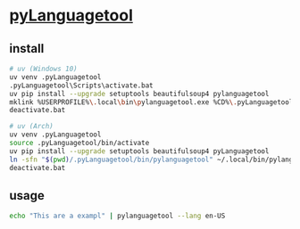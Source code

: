 # [pyLanguagetool](https://github.com/Findus23/pyLanguagetool)

## install

```sh
# uv (Windows 10)
uv venv .pyLanguagetool
.pyLanguagetool\Scripts\activate.bat
uv pip install --upgrade setuptools beautifulsoup4 pylanguagetool
mklink %USERPROFILE%\.local\bin\pylanguagetool.exe %CD%\.pyLanguagetool\Scripts\pylanguagetool.exe
deactivate.bat
```

```sh
# uv (Arch)
uv venv .pyLanguagetool
source .pyLanguagetool/bin/activate
uv pip install --upgrade setuptools beautifulsoup4 pyLanguagetool
ln -sfn "$(pwd)/.pyLanguagetool/bin/pylanguagetool" ~/.local/bin/pylanguagetool
deactivate.bat
```

## usage

```sh
echo "This are a exampl" | pylanguagetool --lang en-US
```
